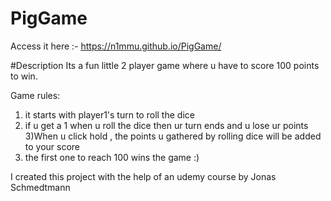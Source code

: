 # PigGame

Access it here :- https://n1mmu.github.io/PigGame/

#Description
Its a fun little 2 player game where u have to score 100 points to win.

Game rules:
1) it starts with player1's turn to roll the dice
2) if u get a 1 when u roll the dice then ur turn ends and u lose ur points
3)When u click hold , the points u gathered by rolling dice will be added to your score
4) the first one to reach 100 wins the game :)

I created this project with the help of an udemy course by Jonas Schmedtmann
